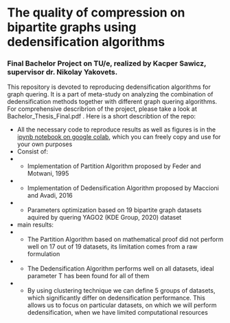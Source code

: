 # The quality of compression on bipartite graphs using dedensification algorithms

### Final Bachelor Project on TU/e, realized by Kacper Sawicz, supervisor dr. Nikolay Yakovets.

This repository is devoted to reproducing dedensification algorithms for graph quering. It is a part of meta-study on analyzing the combination of dedensification methods together with different graph quering algorithms. For comprehensive describrion of the project, please take a look at Bachelor_Thesis_Final.pdf . Here is a short describtion of the repo:

* All the necessary code to reproduce results as well as figures is in the [ipynb notebook on google colab](https://colab.research.google.com/drive/18p20OTDH1u23zoSwdtL3ropOZD_A2tYM?usp=sharing), which you can freely copy and use for your own purposes
* Consist of:
* * Implementation of Partition Algorithm proposed by Feder and Motwani, 1995
* * Implementation of Dedensification Algorithm proposed by Maccioni and Avadi, 2016
* * Parameters optimization based on 19 bipartite graph datasets aquired by quering YAGO2 (KDE Group, 2020) dataset
* main results:
* * The Partition Algorithm based on mathematical proof did not perform well on 17 out of 19 datasets, its limitation comes from a raw formulation
* * The Dedensification Algorithm performs well on all datasets, ideal parameter T has been found for all of them
* * By using clustering technique we can define 5 groups of datasets, which significantly differ on dedensification performance. This allows us to focus on particular datasets, on which we will perform dedensification, when we have limited computational resources



